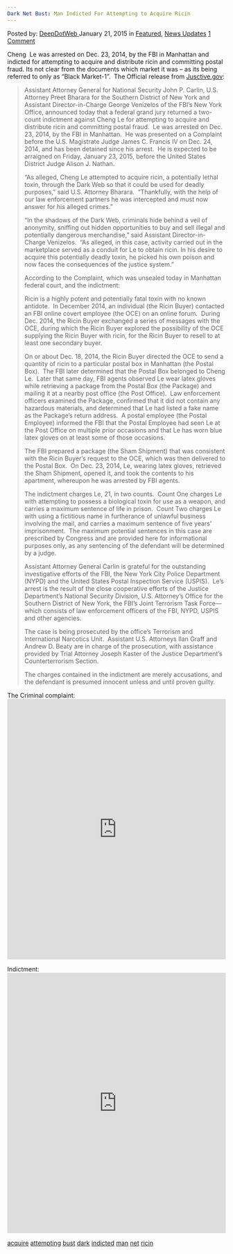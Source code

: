```yaml
---
Dark Net Bust: Man Indicted For Attempting to Acquire Ricin
---
```

<article class="post-listing post-8851 post type-post status-publish format-standard has-post-thumbnail hentry  tag-acquire tag-attempting tag-bust tag-dark tag-indicted tag-man tag-net tag-ricin">
    <div class="post-inner">
        <span>Posted by: <a href="https://www.deepdotweb.com/author/admin/" title="">DeepDotWeb </a></span>
    <span>January 21, 2015</span>
    <span>in <a href="https://www.deepdotweb.com/category/deepdot-news/" rel="category tag">Featured</a>, <a href="https://www.deepdotweb.com/category/news-updates/" rel="category tag">News Updates</a></span>
    <span><a href="https://www.deepdotweb.com/2015/01/21/dark-net-bust-man-indicted-attempting-acquire-ricin/#comments">1 Comment</a></span>
    </p>
    <div class="clear"></div>
    <div class="entry">
    <p>Cheng  Le was arrested on Dec. 23, 2014, by the FBI in Manhattan and indicted for attempting to acquire and distribute ricin and committing postal fraud. Its not clear from the documents which market it was &#8211; as its being referred to only as &#8220;Black Market-1&#8221;.  The Official release from <a href="http://www.justice.gov/opa/pr/new-york-man-indicted-attempting-acquire-deadly-toxin-ricin" target="_blank">Jusctive.gov</a>:</p>
    <blockquote><p>Assistant Attorney General for National Security John P. Carlin, U.S. Attorney Preet Bharara for the Southern District of New York and Assistant Director-in-Charge George Venizelos of the FBI’s New York Office, announced today that a federal grand jury returned a two-count indictment against Cheng Le for attempting to acquire and distribute ricin and committing postal fraud.  Le was arrested on Dec. 23, 2014, by the FBI in Manhattan.  He was presented on a Complaint before the U.S. Magistrate Judge James C. Francis IV on Dec. 24, 2014, and has been detained since his arrest.  He is expected to be arraigned on Friday, January 23, 2015, before the United States District Judge Alison J. Nathan.</p>
    <p>“As alleged, Cheng Le attempted to acquire ricin, a potentially lethal toxin, through the Dark Web so that it could be used for deadly purposes,” said U.S. Attorney Bharara.  “Thankfully, with the help of our law enforcement partners he was intercepted and must now answer for his alleged crimes.”</p>
    <p>“In the shadows of the Dark Web, criminals hide behind a veil of anonymity, sniffing out hidden opportunities to buy and sell illegal and potentially dangerous merchandise,” said Assistant Director-in-Charge Venizelos.  “As alleged, in this case, activity carried out in the marketplace served as a conduit for Le to obtain ricin. In his desire to acquire this potentially deadly toxin, he picked his own poison and now faces the consequences of the justice system.”</p>
    <p>According to the Complaint, which was unsealed today in Manhattan federal court, and the indictment:</p>
    <p>Ricin is a highly potent and potentially fatal toxin with no known antidote.  In December 2014, an individual (the Ricin Buyer) contacted an FBI online covert employee (the OCE) on an online forum.  During Dec. 2014, the Ricin Buyer exchanged a series of messages with the OCE, during which the Ricin Buyer explored the possibility of the OCE supplying the Ricin Buyer with ricin, for the Ricin Buyer to resell to at least one secondary buyer.</p>
    <p>On or about Dec. 18, 2014, the Ricin Buyer directed the OCE to send a quantity of ricin to a particular postal box in Manhattan (the Postal Box).  The FBI later determined that the Postal Box belonged to Cheng Le.  Later that same day, FBI agents observed Le wear latex gloves while retrieving a package from the Postal Box (the Package) and mailing it at a nearby post office (the Post Office).  Law enforcement officers examined the Package, confirmed that it did not contain any hazardous materials, and determined that Le had listed a fake name as the Package’s return address.  A postal employee (the Postal Employee) informed the FBI that the Postal Employee had seen Le at the Post Office on multiple prior occasions and that Le has worn blue latex gloves on at least some of those occasions.</p>
    <p>The FBI prepared a package (the Sham Shipment) that was consistent with the Ricin Buyer’s request to the OCE, which was then delivered to the Postal Box.  On Dec. 23, 2014, Le, wearing latex gloves, retrieved the Sham Shipment, opened it, and took the contents to his apartment, whereupon he was arrested by FBI agents.</p>
    <p>The indictment charges Le, 21, in two counts.  Count One charges Le with attempting to possess a biological toxin for use as a weapon, and carries a maximum sentence of life in prison.  Count Two charges Le with using a fictitious name in furtherance of unlawful business involving the mail, and carries a maximum sentence of five years’ imprisonment.  The maximum potential sentences in this case are prescribed by Congress and are provided here for informational purposes only, as any sentencing of the defendant will be determined by a judge.</p>
    <p>Assistant Attorney General Carlin is grateful for the outstanding investigative efforts of the FBI, the New York City Police Department (NYPD) and the United States Postal Inspection Service (USPIS).  Le’s arrest is the result of the close cooperative efforts of the Justice Department’s National Security Division, U.S. Attorney’s Office for the Southern District of New York, the FBI’s Joint Terrorism Task Force—which consists of law enforcement officers of the FBI, NYPD, USPIS and other agencies.</p>
    <p>The case is being prosecuted by the office’s Terrorism and International Narcotics Unit.  Assistant U.S. Attorneys Ilan Graff and Andrew D. Beaty are in charge of the prosecution, with assistance provided by Trial Attorney Joseph Kaster of the Justice Department’s Counterterrorism Section.</p>
    <p>The charges contained in the indictment are merely accusations, and the defendant is presumed innocent unless and until proven guilty.</p></blockquote>
    <p>The Criminal complaint:<br />
    <iframe width="100%" height="600" class="scribd_iframe_embed" src="https://www.scribd.com/embeds/253276087/content?start_page=1&amp;view_mode=scroll&amp;show_recommendations=true" data-auto-height="false" data-aspect-ratio="undefined" scrolling="no" id="doc_20981" frameborder="0"></iframe></p>
    <p>Indictment:<br />
    <iframe width="100%" height="600" class="scribd_iframe_embed" src="https://www.scribd.com/embeds/253276025/content?start_page=1&amp;view_mode=scroll&amp;show_recommendations=true" data-auto-height="false" data-aspect-ratio="undefined" scrolling="no" id="doc_72383" frameborder="0"></iframe></p>
    </div>
    <a href="https://www.deepdotweb.com/tag/acquire/" rel="tag">acquire</a> <a href="https://www.deepdotweb.com/tag/attempting/" rel="tag">attempting</a> <a href="https://www.deepdotweb.com/tag/bust/" rel="tag">bust</a> <a href="https://www.deepdotweb.com/tag/dark/" rel="tag">dark</a> <a href="https://www.deepdotweb.com/tag/indicted/" rel="tag">indicted</a> <a href="https://www.deepdotweb.com/tag/man/" rel="tag">man</a> <a href="https://www.deepdotweb.com/tag/net/" rel="tag">net</a> <a href="https://www.deepdotweb.com/tag/ricin/" rel="tag">ricin</a></span> <span style="display:none" class="updated">2015-01-21</span>
    <div style="display:none" class="vcard author" itemprop="author" itemscope itemtype="http://schema.org/Person"><strong class="fn" itemprop="name">
    
